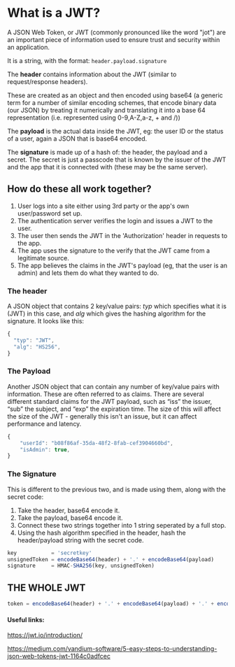 # What is a JWT?

A JSON Web Token, or JWT (commonly pronounced like the word "jot") are an important piece of information used to ensure trust and security within an application.

It is a string, with the format: ```header.payload.signature```

The **header** contains information about the JWT (similar to request/response headers).

These are created as an object and then encoded using base64 (a generic term for a number of similar encoding schemes, that encode binary data (our JSON) by treating it numerically and translating it into a base 64 representation (i.e. represented using 0-9,A-Z,a-z, + and /))

The **payload** is the actual data inside the JWT, eg: the user ID or the status of a user, again a JSON that is base64 encoded.

The **signature** is made up of a hash of: the header, the payload and a secret. The secret is just a passcode that is known by the issuer of the JWT and the app that it is connected with (these may be the same server).

## How do these all work together?

1. User logs into a site either using 3rd party or the app's own user/password set up.
2. The authentication server verifies the login and issues a JWT to the user.
3. The user then sends the JWT in the 'Authorization' header in requests to the app.
4. The app uses the signature to the verify that the JWT came from a legitimate source.
5. The app believes the claims in the JWT's payload (eg, that the user is an admin) and lets them do what they wanted to do.

### The header

A JSON object that contains 2 key/value pairs: *typ* which specifies what it is (JWT) in this case, and *alg* which gives the hashing algorithm for the signature. It looks like this:
```js
{
  "typ": "JWT",
  "alg": "HS256",
}
```

### The Payload

Another JSON object that can contain any number of key/value pairs with information. These are often referred to as claims. There are several different standard claims for the JWT payload, such as “iss” the issuer, “sub” the subject, and “exp” the expiration time. The size of this will affect the size of the JWT - generally this isn't an issue, but it can affect performance and latency.
```js
{
    "userId": "b08f86af-35da-48f2-8fab-cef3904660bd",
    "isAdmin": true,
}
```

### The Signature

This is different to the previous two, and is made using them, along with the secret code:
1. Take the header, base64 encode it.
2. Take the payload, base64 encode it.
3. Connect these two strings together into 1 string seperated by a full stop.
3. Using the hash algorithm specified in the header, hash the header/payload string with the secret code.

```js
key           = 'secretkey'
unsignedToken = encodeBase64(header) + '.' + encodeBase64(payload)
signature     = HMAC-SHA256(key, unsignedToken)
```

## THE WHOLE JWT
```js
token = encodeBase64(header) + '.' + encodeBase64(payload) + '.' + encodeBase64(signature)
```

#### Useful links:

https://jwt.io/introduction/

https://medium.com/vandium-software/5-easy-steps-to-understanding-json-web-tokens-jwt-1164c0adfcec

